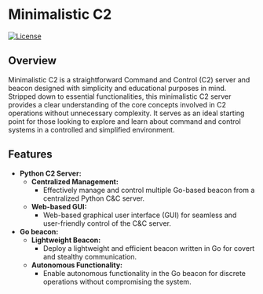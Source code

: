 # Minimalistic C2
[![License](https://img.shields.io/badge/License-MIT-blue.svg)](https://opensource.org/licenses/MIT)

## Overview
Minimalistic C2 is a straightforward Command and Control (C2) server and beacon designed with simplicity and educational purposes in mind. 
Stripped down to essential functionalities, this minimalistic C2 server provides a clear understanding of the core concepts involved in C2 operations without unnecessary complexity. It serves as an ideal starting point for those looking to explore and learn about command and control systems in a controlled and simplified environment.

## Features

- **Python C2 Server:**
    - **Centralized Management:**
        - Effectively manage and control multiple Go-based beacon from a centralized Python C&C server.
    - **Web-based GUI:**
        - Web-based graphical user interface (GUI) for seamless and user-friendly control of the C&C server.
- **Go beacon:**
    - **Lightweight Beacon:**
        - Deploy a lightweight and efficient beacon written in Go for covert and stealthy communication.
    - **Autonomous Functionality:**
        - Enable autonomous functionality in the Go beacon for discrete operations without compromising the system.

